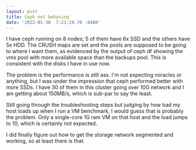 ```yaml
--- 
layout: post 
title: Ceph not behaving 
date: '2022-01-30  7:21:19.70 -0400' 
--- 
```

I have ceph running on 8 nodes; 5 of them have 6x SSD and the others have 5x HDD. The CRUSH maps are set and 
the pools are supposed to be going to where I want them, as evidenced by the output of ceph df showing the vms 
pool with more available space than the backups pool. This is consistent with the disks I have in use now. 

The problem is the performance is still ass. I'm not expecting miracles or anything, but I was under the 
impression that ceph performed better with more SSDs. I have 30 of them in this cluster going over 10G network 
and I am getting about 150MB/s, which is sub-par to say the least.

Still going through the troubleshooting steps but judging by how bad my host loads up when I run a VM benchmark, 
I would guess that is probably the problem. Only a single-core 1G ram VM on that host and the load jumps to 10, 
which is certainly not expected.

I did finally figure out how to get the storage network segmented and working, so at least there is that. 
